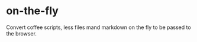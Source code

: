 # on-the-fly

Convert coffee scripts, less files mand markdown on the fly
to be passed to the browser.
